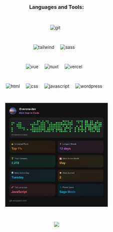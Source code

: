 <div align="center">

  <h3>Languages and Tools:</h3>

  &nbsp;

   <div>
    <img src="https://www.vectorlogo.zone/logos/git-scm/git-scm-ar21~bgwhite.svg" alt="git" width="100" height="50" /> &nbsp;
  </div>

  &nbsp;

  <div>
    <img src="https://www.vectorlogo.zone/logos/tailwindcss/tailwindcss-ar21~bgwhite.svg" alt="tailwind" width="100" height="50" /> &nbsp; &nbsp;
    <img src="https://www.vectorlogo.zone/logos/sass-lang/sass-lang-ar21~bgwhite.svg" alt="sass" width="100" height="50" /> &nbsp; &nbsp;
  </div>
  
  &nbsp;
  
  <div>
    <img src="https://www.vectorlogo.zone/logos/vuejs/vuejs-ar21~bgwhite.svg" alt="vue" width="100" height="50" /> &nbsp; &nbsp;
    <img src="https://www.vectorlogo.zone/logos/nuxtjs/nuxtjs-ar21~bgwhite.svg" alt="nuxt" width="100" height="50" /> &nbsp; &nbsp;
    <img src="https://www.vectorlogo.zone/logos/vercel/vercel-ar21~bgwhite.svg" alt="vercel" width="100" height="50" /> &nbsp; &nbsp;
  </div>

  &nbsp;

  <div>
    <img src="https://www.vectorlogo.zone/logos/w3_html5/w3_html5-ar21~bgwhite.svg" alt="html" width="100" height="50" /> &nbsp; &nbsp;
    <img src="https://www.vectorlogo.zone/logos/w3_css/w3_css-ar21~bgwhite.svg" alt="css" width="100" height="50" /> &nbsp; &nbsp;
    <img src="https://www.vectorlogo.zone/logos/javascript/javascript-ar21~bgwhite.svg" alt="javascript" width="100" height="50" /> &nbsp; &nbsp;
    <img src="https://www.vectorlogo.zone/logos/wordpress/wordpress-ar21~bgwhite.svg" alt="wordpress" width="100" height="50" /> &nbsp; &nbsp;
  </div>

  &nbsp;
  
  <img src="git-wrapped-verona-dev.png" width="65%" height="65%">

  &nbsp;

  ![](https://visitor-badge.laobi.icu/badge?page_id=verona-hub.verona-hub)
</div>


  
